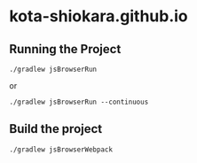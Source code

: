 # kota-shiokara.github.io

## Running the Project
```
./gradlew jsBrowserRun
```
or
```
./gradlew jsBrowserRun --continuous
```

## Build the project
```
./gradlew jsBrowserWebpack
```